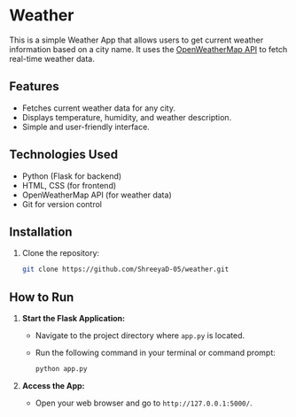 # Weather 

This is a simple Weather App that allows users to get current weather information based on a city name. It uses the [OpenWeatherMap API](https://openweathermap.org/) to fetch real-time weather data.

## Features
- Fetches current weather data for any city.
- Displays temperature, humidity, and weather description.
- Simple and user-friendly interface.

## Technologies Used
- Python (Flask for backend)
- HTML, CSS (for frontend)
- OpenWeatherMap API (for weather data)
- Git for version control

## Installation

1. Clone the repository:
   ```bash
   git clone https://github.com/ShreeyaD-05/weather.git

## How to Run

1. **Start the Flask Application:**
   - Navigate to the project directory where `app.py` is located.
   - Run the following command in your terminal or command prompt:

     ```bash
     python app.py
     ```

2. **Access the App:**
   - Open your web browser and go to `http://127.0.0.1:5000/`.
